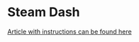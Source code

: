 # Steam Dash

[Article with instructions can be found here](https://coderedcorp.com/blog/dash-hacks-launch-a-random-steam-game-at-the-push-/ "Article with instructions can be found here.")